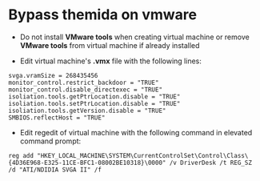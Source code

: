 # Bypass themida on vmware

- Do not install **VMware tools** when creating virtual machine or remove **VMware tools** from virtual machine if already installed

- Edit virtual machine's **.vmx** file with the following lines:
```
svga.vramSize = 268435456
monitor_control.restrict_backdoor = "TRUE"
monitor_control.disable_directexec = "TRUE"
isoliation.tools.getPtrLocation.disable = "TRUE"
isoliation.tools.setPtrLocation.disable = "TRUE"
isoliation.tools.getVersion.disable = "TRUE"
SMBIOS.reflectHost = "TRUE"
```

- Edit regedit of virtual machine with the following command in elevated command prompt:  
```
reg add "HKEY_LOCAL_MACHINE\SYSTEM\CurrentControlSet\Control\Class\{4D36E968-E325-11CE-BFC1-08002BE10318}\0000" /v DriverDesk /t REG_SZ /d "ATI/NDIDIA SVGA II" /f
```
